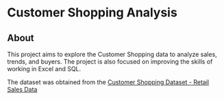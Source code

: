 # Customer Shopping Analysis

## About

This project aims to explore the Customer Shopping data to analyze sales, trends, and buyers. The project is also focused on improving the skills of working in Excel and SQL. 

The dataset was obtained from the [Customer Shopping Dataset - Retail Sales Data]("https://www.kaggle.com/datasets/mehmettahiraslan/customer-shopping-dataset")
